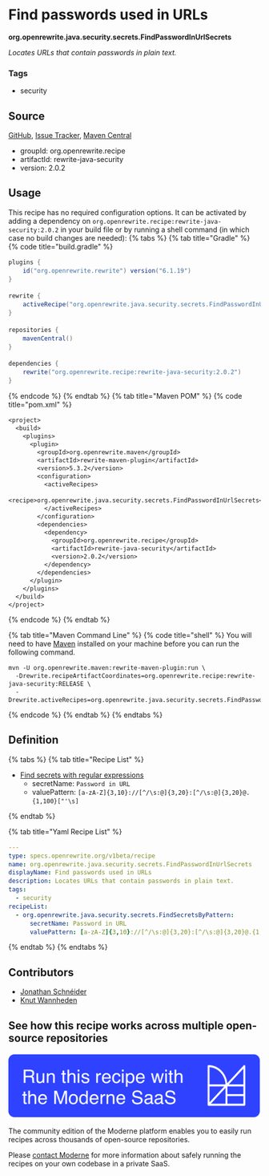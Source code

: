 # Find passwords used in URLs

**org.openrewrite.java.security.secrets.FindPasswordInUrlSecrets**

_Locates URLs that contain passwords in plain text._

### Tags

* security

## Source

[GitHub](https://github.com/openrewrite/rewrite-java-security/blob/main/src/main/resources/META-INF/rewrite/secrets.yml), [Issue Tracker](https://github.com/openrewrite/rewrite-java-security/issues), [Maven Central](https://central.sonatype.com/artifact/org.openrewrite.recipe/rewrite-java-security/2.0.2/jar)

* groupId: org.openrewrite.recipe
* artifactId: rewrite-java-security
* version: 2.0.2


## Usage

This recipe has no required configuration options. It can be activated by adding a dependency on `org.openrewrite.recipe:rewrite-java-security:2.0.2` in your build file or by running a shell command (in which case no build changes are needed): 
{% tabs %}
{% tab title="Gradle" %}
{% code title="build.gradle" %}
```groovy
plugins {
    id("org.openrewrite.rewrite") version("6.1.19")
}

rewrite {
    activeRecipe("org.openrewrite.java.security.secrets.FindPasswordInUrlSecrets")
}

repositories {
    mavenCentral()
}

dependencies {
    rewrite("org.openrewrite.recipe:rewrite-java-security:2.0.2")
}
```
{% endcode %}
{% endtab %}
{% tab title="Maven POM" %}
{% code title="pom.xml" %}
```markup
<project>
  <build>
    <plugins>
      <plugin>
        <groupId>org.openrewrite.maven</groupId>
        <artifactId>rewrite-maven-plugin</artifactId>
        <version>5.3.2</version>
        <configuration>
          <activeRecipes>
            <recipe>org.openrewrite.java.security.secrets.FindPasswordInUrlSecrets</recipe>
          </activeRecipes>
        </configuration>
        <dependencies>
          <dependency>
            <groupId>org.openrewrite.recipe</groupId>
            <artifactId>rewrite-java-security</artifactId>
            <version>2.0.2</version>
          </dependency>
        </dependencies>
      </plugin>
    </plugins>
  </build>
</project>
```
{% endcode %}
{% endtab %}

{% tab title="Maven Command Line" %}
{% code title="shell" %}
You will need to have [Maven](https://maven.apache.org/download.cgi) installed on your machine before you can run the following command.

```shell
mvn -U org.openrewrite.maven:rewrite-maven-plugin:run \
  -Drewrite.recipeArtifactCoordinates=org.openrewrite.recipe:rewrite-java-security:RELEASE \
  -Drewrite.activeRecipes=org.openrewrite.java.security.secrets.FindPasswordInUrlSecrets
```
{% endcode %}
{% endtab %}
{% endtabs %}

## Definition

{% tabs %}
{% tab title="Recipe List" %}
* [Find secrets with regular expressions](../../../java/security/secrets/findsecretsbypattern.md)
  * secretName: `Password in URL`
  * valuePattern: `[a-zA-Z]{3,10}://[^/\s:@]{3,20}:[^/\s:@]{3,20}@.{1,100}["'\s]`

{% endtab %}

{% tab title="Yaml Recipe List" %}
```yaml
---
type: specs.openrewrite.org/v1beta/recipe
name: org.openrewrite.java.security.secrets.FindPasswordInUrlSecrets
displayName: Find passwords used in URLs
description: Locates URLs that contain passwords in plain text.
tags:
  - security
recipeList:
  - org.openrewrite.java.security.secrets.FindSecretsByPattern:
      secretName: Password in URL
      valuePattern: [a-zA-Z]{3,10}://[^/\s:@]{3,20}:[^/\s:@]{3,20}@.{1,100}["'\s]

```
{% endtab %}
{% endtabs %}

## Contributors
* [Jonathan Schnéider](mailto:jkschneider@gmail.com)
* [Knut Wannheden](mailto:knut@moderne.io)


## See how this recipe works across multiple open-source repositories

[![Moderne Link Image](/.gitbook/assets/ModerneRecipeButton.png)](https://app.moderne.io/recipes/org.openrewrite.java.security.secrets.FindPasswordInUrlSecrets)

The community edition of the Moderne platform enables you to easily run recipes across thousands of open-source repositories.

Please [contact Moderne](https://moderne.io/product) for more information about safely running the recipes on your own codebase in a private SaaS.
